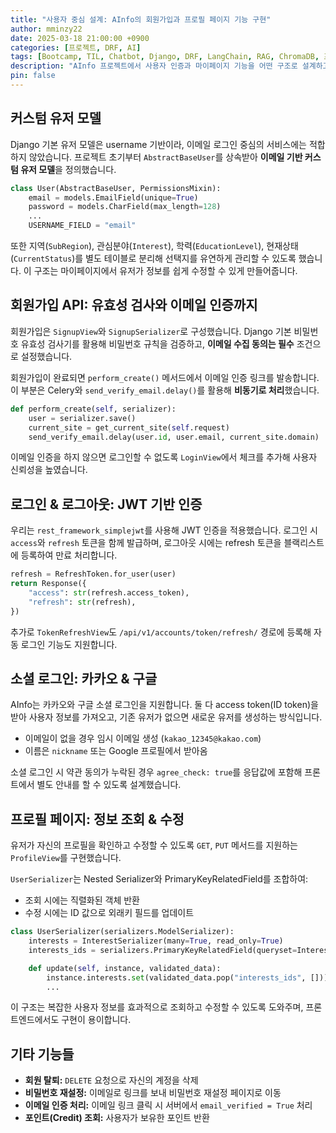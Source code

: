 ```yaml
---
title: "사용자 중심 설계: AInfo의 회원가입과 프로필 페이지 기능 구현"
author: mminzy22
date: 2025-03-18 21:00:00 +0900
categories: [프로젝트, DRF, AI]
tags: [Bootcamp, TIL, Chatbot, Django, DRF, LangChain, RAG, ChromaDB, 프로젝트]
description: "AInfo 프로젝트에서 사용자 인증과 마이페이지 기능을 어떤 구조로 설계하고 구현했는지 상세히 설명합니다. 사용자 경험을 고려한 API 설계와 Django 커스텀 유저 모델 구성까지 함께 소개합니다."
pin: false
---
```



## 커스텀 유저 모델

Django 기본 유저 모델은 username 기반이라, 이메일 로그인 중심의 서비스에는 적합하지 않았습니다. 프로젝트 초기부터 `AbstractBaseUser`를 상속받아 **이메일 기반 커스텀 유저 모델**을 정의했습니다.

```python
class User(AbstractBaseUser, PermissionsMixin):
    email = models.EmailField(unique=True)
    password = models.CharField(max_length=128)
    ...
    USERNAME_FIELD = "email"
```

또한 지역(`SubRegion`), 관심분야(`Interest`), 학력(`EducationLevel`), 현재상태(`CurrentStatus`)를 별도 테이블로 분리해 선택지를 유연하게 관리할 수 있도록 했습니다. 이 구조는 마이페이지에서 유저가 정보를 쉽게 수정할 수 있게 만들어줍니다.


## 회원가입 API: 유효성 검사와 이메일 인증까지

회원가입은 `SignupView`와 `SignupSerializer`로 구성했습니다. Django 기본 비밀번호 유효성 검사기를 활용해 비밀번호 규칙을 검증하고, **이메일 수집 동의는 필수** 조건으로 설정했습니다.

회원가입이 완료되면 `perform_create()` 메서드에서 이메일 인증 링크를 발송합니다. 이 부분은 Celery와 `send_verify_email.delay()`를 활용해 **비동기로 처리**했습니다.

```python
def perform_create(self, serializer):
    user = serializer.save()
    current_site = get_current_site(self.request)
    send_verify_email.delay(user.id, user.email, current_site.domain)
```

이메일 인증을 하지 않으면 로그인할 수 없도록 `LoginView`에서 체크를 추가해 사용자 신뢰성을 높였습니다.


## 로그인 & 로그아웃: JWT 기반 인증

우리는 `rest_framework_simplejwt`를 사용해 JWT 인증을 적용했습니다. 로그인 시 `access`와 `refresh` 토큰을 함께 발급하며, 로그아웃 시에는 refresh 토큰을 블랙리스트에 등록하여 만료 처리합니다.

```python
refresh = RefreshToken.for_user(user)
return Response({
    "access": str(refresh.access_token),
    "refresh": str(refresh),
})
```

추가로 `TokenRefreshView`도 `/api/v1/accounts/token/refresh/` 경로에 등록해 자동 로그인 기능도 지원합니다.


## 소셜 로그인: 카카오 & 구글

AInfo는 카카오와 구글 소셜 로그인을 지원합니다. 둘 다 access token(ID token)을 받아 사용자 정보를 가져오고, 기존 유저가 없으면 새로운 유저를 생성하는 방식입니다.

- 이메일이 없을 경우 임시 이메일 생성 (`kakao_12345@kakao.com`)
- 이름은 `nickname` 또는 Google 프로필에서 받아옴

소셜 로그인 시 약관 동의가 누락된 경우 `agree_check: true`를 응답값에 포함해 프론트에서 별도 안내를 할 수 있도록 설계했습니다.


## 프로필 페이지: 정보 조회 & 수정

유저가 자신의 프로필을 확인하고 수정할 수 있도록 `GET`, `PUT` 메서드를 지원하는 `ProfileView`를 구현했습니다.

`UserSerializer`는 Nested Serializer와 PrimaryKeyRelatedField를 조합하여:
- 조회 시에는 직렬화된 객체 반환
- 수정 시에는 ID 값으로 외래키 필드를 업데이트

```python
class UserSerializer(serializers.ModelSerializer):
    interests = InterestSerializer(many=True, read_only=True)
    interests_ids = serializers.PrimaryKeyRelatedField(queryset=Interest.objects.all(), many=True, write_only=True)

    def update(self, instance, validated_data):
        instance.interests.set(validated_data.pop("interests_ids", []))
        ...
```

이 구조는 복잡한 사용자 정보를 효과적으로 조회하고 수정할 수 있도록 도와주며, 프론트엔드에서도 구현이 용이합니다.


## 기타 기능들

- **회원 탈퇴:** `DELETE` 요청으로 자신의 계정을 삭제
- **비밀번호 재설정:** 이메일로 링크를 보내 비밀번호 재설정 페이지로 이동
- **이메일 인증 처리:** 이메일 링크 클릭 시 서버에서 `email_verified = True` 처리
- **포인트(Credit) 조회:** 사용자가 보유한 포인트 반환
